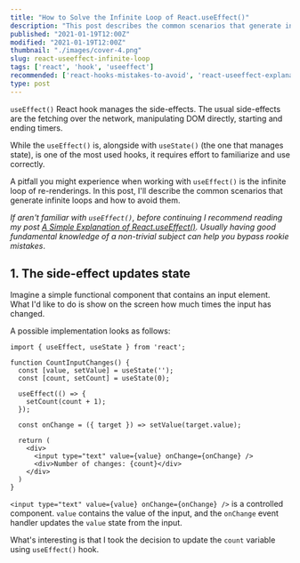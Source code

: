 ```yaml
---
title: "How to Solve the Infinite Loop of React.useEffect()"
description: "This post describes the common scenarios that generate infinite loops when using React useEffect() hook and ways to solve it."
published: "2021-01-19T12:00Z"
modified: "2021-01-19T12:00Z"
thumbnail: "./images/cover-4.png"
slug: react-useeffect-infinite-loop
tags: ['react', 'hook', 'useeffect']
recommended: ['react-hooks-mistakes-to-avoid', 'react-useeffect-explanation']
type: post
---
```


`useEffect()` React hook manages the side-effects. The usual side-effects are the fetching over the network, manipulating DOM directly, starting and ending timers.  

While the `useEffect()` is, alongside with `useState()` (the one that manages state), is one of the most used hooks, it requires 
effort to familiarize and use correctly.  

A pitfall you might experience when working with `useEffect()` is the infinite loop of re-renderings. In this post, I'll describe the common scenarios that generate infinite loops and how to avoid them.  

*If aren't familiar with `useEffect()`, before continuing I recommend reading my post [A Simple Explanation of React.useEffect()](/react-useeffect-explanation/). Usually having good fundamental knowledge of a non-trivial subject can help you bypass rookie mistakes*.  

## 1. The side-effect updates state

Imagine a simple functional component that contains an input element. What I'd like to do is show on the
screen how much times the input has changed.  

A possible implementation looks as follows:

```jsx{7-9}
import { useEffect, useState } from 'react';

function CountInputChanges() {
  const [value, setValue] = useState('');
  const [count, setCount] = useState(0);

  useEffect(() => {
    setCount(count + 1);
  });

  const onChange = ({ target }) => setValue(target.value);

  return (
    <div>
      <input type="text" value={value} onChange={onChange} />
      <div>Number of changes: {count}</div>
    </div>
  )
}
```

`<input type="text" value={value} onChange={onChange} />` is a controlled component. `value` contains the value of the input,
and the `onChange` event handler updates the `value` state from the input.  

What's interesting is that I took the decision to update the `count` variable using `useEffect()` hook.  